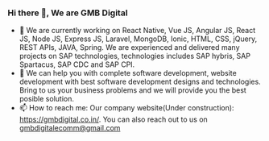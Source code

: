 ### Hi there 👋, We are GMB Digital

<!--
**Rahul7472/rahul7472** is a ✨ _special_ ✨ repository because its `README.md` (this file) appears on your GitHub profile.

Here are some ideas to get you started:

- 🔭 We are currently working on React Native, Vue JS, Angular JS, React JS, Node JS, Express JS, Laravel, MongoDB, Ionic, HTML, CSS, jQuery, REST APIs, JAVA, Spring.
      We are experienced and delivered many projects on SAP technologies, technologies includes SAP hybris, SAP Spartacus, SAP CDC and SAP CPI. 
- 💬 We can help you with complete software development, website development with best software development designs and technologies. Bring to us your business problems and 
      we will provide you the best posible solution.
- 📫 How to reach me: Our company website(Under construction): https://gmbdigital.co.in/. You can also reach out to us on gmbdigitalecomm@gmail.com
-->
- 🔭 We are currently working on React Native, Vue JS, Angular JS, React JS, Node JS, Express JS, Laravel, MongoDB, Ionic, HTML, CSS, jQuery, REST APIs, JAVA, Spring.
      We are experienced and delivered many projects on SAP technologies, technologies includes SAP hybris, SAP Spartacus, SAP CDC and SAP CPI. 
- 💬 We can help you with complete software development, website development with best software development designs and technologies. Bring to us your business problems and 
      we will provide you the best posible solution.
- 📫 How to reach me: Our company website(Under construction): https://gmbdigital.co.in/. You can also reach out to us on gmbdigitalecomm@gmail.com
